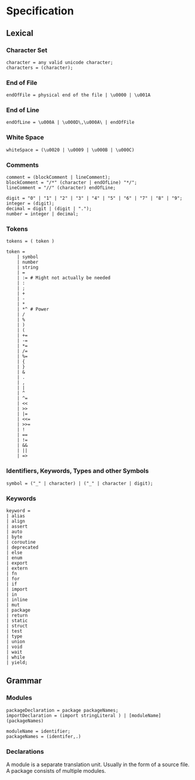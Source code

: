 # Specification

## Lexical

### Character Set

```ebnf
character = any valid unicode character;
characters = (character);
```

### End of File

```ebnf
endOfFile = physical end of the file | \u0000 | \u001A
```

### End of Line

```ebnf
endOfLine = \u000A | \u000D\,\u000A\ | endOfFile
```

### White Space

```ebnf
whiteSpace = (\u0020 | \u0009 | \u000B | \u000C)
```

### Comments

```ebnf
comment = (blockComment | lineComment);
blockComment = "/*" (character | endOfLine) "*/";
lineComment = "//" (character) endOfLine;
```

```ebnf
digit = "0" | "1" | "2" | "3" | "4" | "5" | "6" | "7" | "8" | "9";
integer = (digit);
decimal = digit | (digit | ".");
number = integer | decimal;
```

### Tokens

```ebnf
tokens = ( token )

token = 
    | symbol
    | number
    | string
    | =
    | := # Might not actually be needed
    | :
    | ;
    | +
    | -
    | *
    | *^ # Power
    | /
    | %
    | )
    | (
    | +=
    | -=
    | *=
    | /=
    | %=
    | {
    | }
    | &
    | .
    | ,
    | |
    | ^
    | ^=
    | <<
    | >>
    | |=
    | <<=
    | >>=
    | !
    | ==
    | !=
    | &&
    | ||
    | =>
```

### Identifiers, Keywords, Types and other Symbols

```ebnf
symbol = ("_" | character) | ("_" | character | digit);
```

### Keywords

```ebnf
keyword =
| alias
| align
| assert
| auto
| byte
| coroutine
| deprecated
| else
| enum
| export
| extern
| fn
| for
| if
| import
| in
| inline
| mut
| package
| return
| static
| struct
| test
| type
| union
| void
| wait
| while
| yield;
```

## Grammar

### Modules

```ebnf
packageDeclaration = package packageNames;
importDeclaration = (import stringLiteral ) | [moduleName] (packageNames)

moduleName = identifier;
packageNames = (identifer,.)

```

### Declarations

A module is a separate translation unit. Usually in the form of a source file.
A package consists of multiple modules.
